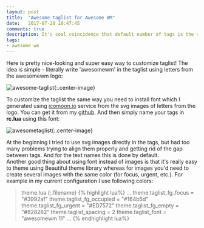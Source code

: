 ```yaml
---
layout: post
title:  "Awesome taglist for Awesome WM"
date:   2017-07-20 10:47:45
comments: true
description: It's cool coincidence that default number of tags is the same as number of letters in 'AwesomeWM', isn't it? =) 
tags: 
- awesome wm
---
```


Here is pretty nice-looking and super easy way to customize taglist! The idea is simple - literally write 'awesomewm' in the taglist using letters from the awesomewm logo:

![awesome-taglist]({{site.url}}/images/awesome-taglist.png){:.center-image}

To customize the taglist the same way you need to install font which I generated using [icomoon.io](https://icomoon.io/) service from the svg images of letters from the logo. You can get it from my [github]({{site.url}}/css/awesomewmfont.ttf). 
And then simply name your tags in **rc.lua** using this font:

![awesometaglist]({{site.url}}/images/awesome_taglist_2.png){:.center-image}


At the beginning I tried to use svg images directly in the tags, but had too many problems trying to align them properly and getting rid of the gap between tags. And for the text names this is done by default.  
Another good thing about using font instead of images is that it's really easy to theme using Beautiful theme library whereas for images you'd need to create several images with the same color (for focus, urgent, etc.). For example in my current configuration I use following colors:

>theme.lua
{:.filename}
{% highlight lua%}
...
theme.taglist_fg_focus    = "#3992af"
theme.taglist_fg_occupied = "#164b5d"
theme.taglist_fg_urgent   = "#ED7572"
theme.taglist_fg_empty    = "#828282"
theme.taglist_spacing     = 2
theme.taglist_font        = "awesomewm 11"
...
{% endhighlight lua%}